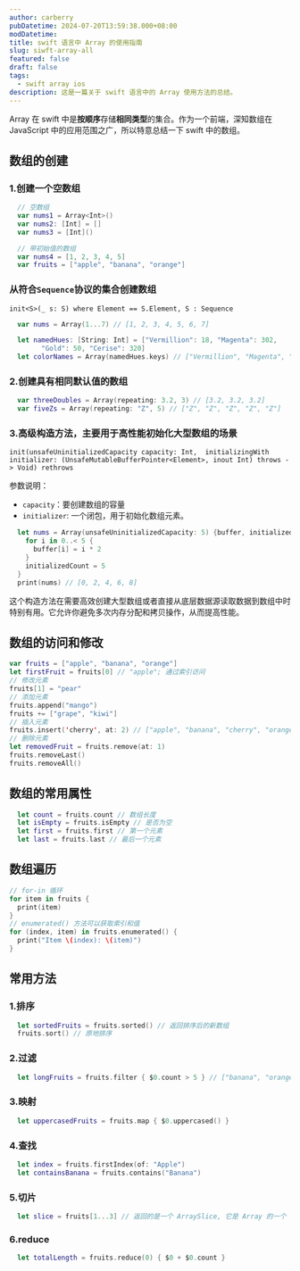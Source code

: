 ```yaml
---
author: carberry
pubDatetime: 2024-07-20T13:59:38.000+08:00
modDatetime:
title: swift 语言中 Array 的使用指南
slug: siwft-array-all
featured: false
draft: false
tags:
  - swift array ios
description: 这是一篇关于 swift 语言中的 Array 使用方法的总结。
---
```


Array 在 swift 中是**按顺序**存储**相同类型**的集合。作为一个前端，深知数组在 JavaScript 中的应用范围之广，所以特意总结一下 swift 中的数组。

## 数组的创建

### 1.创建一个空数组

```swift
  // 空数组
  var nums1 = Array<Int>()
  var nums2: [Int] = []
  var nums3 = [Int]()

  // 带初始值的数组
  var nums4 = [1, 2, 3, 4, 5]
  var fruits = ["apple", "banana", "orange"]
```

### 从符合`Sequence`协议的集合创建数组

`init<S>(_ s: S) where Element == S.Element, S : Sequence`

```swift
  var nums = Array(1...7) // [1, 2, 3, 4, 5, 6, 7]

  let namedHues: [String: Int] = ["Vermillion": 18, "Magenta": 302,
        "Gold": 50, "Cerise": 320]
  let colorNames = Array(namedHues.keys) // ["Vermillion", "Magenta", "Gold", "Cerise"]
```

### 2.创建具有相同默认值的数组

```swift
  var threeDoubles = Array(repeating: 3.2, 3) // [3.2, 3.2, 3.2]
  var fiveZs = Array(repeating: "Z", 5) // ["Z", "Z", "Z", "Z", "Z"]
```

### 3.高级构造方法，主要用于高性能初始化大型数组的场景

`init(unsafeUninitializedCapacity capacity: Int, 
     initializingWith initializer: (UnsafeMutableBufferPointer<Element>, inout Int) throws -> Void) rethrows`

参数说明：

- `capacity`：要创建数组的容量
- `initializer`: 一个闭包，用于初始化数组元素。

```swift
  let nums = Array(unsafeUninitializedCapacity: 5) {buffer, initializedCount in
    for i in 0..< 5 {
      buffer[i] = i * 2
    }
    initializedCount = 5
  }
  print(nums) // [0, 2, 4, 6, 8]
```

这个构造方法在需要高效创建大型数组或者直接从底层数据源读取数据到数组中时特别有用。它允许你避免多次内存分配和拷贝操作，从而提高性能。

## 数组的访问和修改

```swift
var fruits = ["apple", "banana", "orange"]
let firstFruit = fruits[0] // "apple"; 通过索引访问
// 修改元素
fruits[1] = "pear"
// 添加元素
fruits.append("mango")
fruits += ["grape", "kiwi"]
// 插入元素
fruits.insert('cherry', at: 2) // ["apple", "banana", "cherry", "orange", "pear", "grape", "kiwi"]
// 删除元素
let removedFruit = fruits.remove(at: 1)
fruits.removeLast()
fruits.removeAll()
```

## 数组的常用属性

```swift
  let count = fruits.count // 数组长度
  let isEmpty = fruits.isEmpty // 是否为空
  let first = fruits.first // 第一个元素
  let last = fruits.last // 最后一个元素
```

## 数组遍历

```swift
// for-in 循环
for item in fruits {
  print(item)
}
// enumerated() 方法可以获取索引和值
for (index, item) in fruits.enumerated() {
  print("Item \(index): \(item)")
}
```

## 常用方法

### 1.排序

```swift
  let sortedFruits = fruits.sorted() // 返回排序后的新数组
  fruits.sort() // 原地排序
```

### 2.过滤

```swift
  let longFruits = fruits.filter { $0.count > 5 } // ["banana", "orange"]
```

### 3.映射

```swift
  let uppercasedFruits = fruits.map { $0.uppercased() }
```

### 4.查找

```swift
  let index = fruits.firstIndex(of: "Apple")
  let containsBanana = fruits.contains("Banana")
```

### 5.切片

```swift
  let slice = fruits[1...3] // 返回的是一个 ArraySlice, 它是 Array 的一个 view，与 Array 具有相同的属性和方法
```

### 6.reduce

```swift
  let totalLength = fruits.reduce(0) { $0 + $0.count }
```
